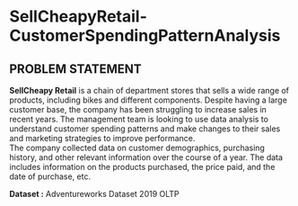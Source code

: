 # SellCheapyRetail-CustomerSpendingPatternAnalysis

## PROBLEM STATEMENT
**SellCheapy Retail** is a chain of department stores that sells a wide range of products, including bikes and different components. Despite having a large customer base, the company has been struggling to increase sales in recent years. The management team is looking to use data analysis to understand customer spending patterns and make changes to their sales and marketing strategies to improve performance.
<br>
The company collected data on customer demographics, purchasing history, and other relevant information over the course of a year. The data includes information on the products purchased, the price paid, and the date of purchase, etc.

**Dataset :** Adventureworks Dataset 2019 OLTP 
